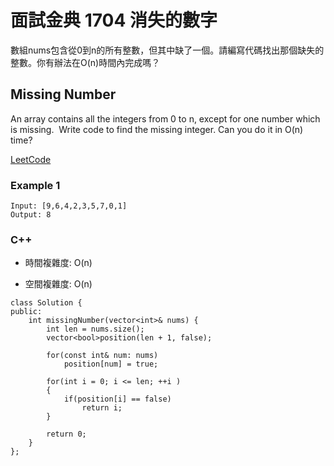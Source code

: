 # 面試金典 1704 消失的數字

數組nums包含從0到n的所有整數，但其中缺了一個。請編寫代碼找出那個缺失的整數。你有辦法在O(n)時間內完成嗎？

## Missing Number

An array contains all the integers from 0 to n, except for one number which is missing.  Write code to find the missing integer.
Can you do it in O(n) time?

[LeetCode](https://leetcode-cn.com/problems/missing-number-lcci)

### Example 1
```
Input: [9,6,4,2,3,5,7,0,1]
Output: 8

```

### C++ 

* 時間複雜度: O(n)

* 空間複雜度: O(n)

```
class Solution {
public:
    int missingNumber(vector<int>& nums) {
        int len = nums.size();
        vector<bool>position(len + 1, false);

        for(const int& num: nums)
            position[num] = true;

        for(int i = 0; i <= len; ++i )
        {
            if(position[i] == false)
                return i;
        }

        return 0;
    }
};

```
